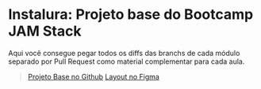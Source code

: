# Instalura: Projeto base do Bootcamp JAM Stack

Aqui você consegue pegar todos os diffs das branchs de cada módulo separado por Pull Request como material complementar para cada aula.

> [Projeto Base no Github](https://github.com/alura-challenges/instalura-base)
> [Layout no Figma](https://www.figma.com/file/Veefm1pjkeTFcJC7BUqHge/Instalura?node-id=0%3A1)



